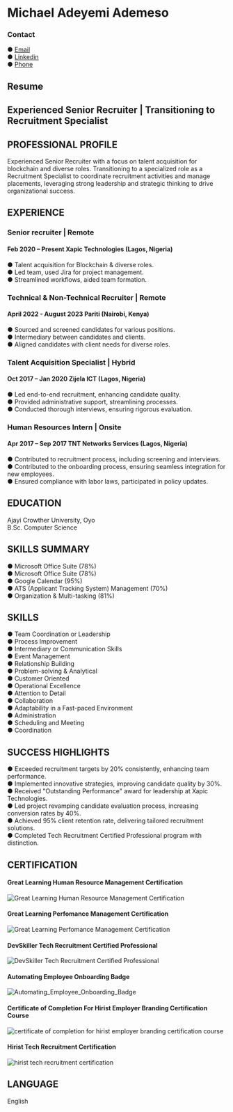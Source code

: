 # Michael Adeyemi Ademeso
### Contact
● [Email](ademesomichael2@gmail.com)</br>
● [Linkedin](https://www.linkedin.com/in/michael-ademeso/)</br>
● [Phone](+2349123559437)
## Resume
## Experienced Senior Recruiter | Transitioning to Recruitment Specialist
## PROFESSIONAL PROFILE
Experienced Senior Recruiter with a focus on talent acquisition for blockchain and diverse roles. Transitioning to a specialized role as a Recruitment Specialist to coordinate recruitment activities and manage placements, leveraging strong leadership and strategic thinking to drive organizational success.
## EXPERIENCE
### Senior recruiter | Remote
#### Feb 2020 – Present Xapic Technologies (Lagos, Nigeria)
● Talent acquisition for Blockchain & diverse roles.</br>
● Led team, used Jira for project management.</br>
● Streamlined workflows, aided team formation.
### Technical & Non-Technical Recruiter | Remote
#### April 2022 - August 2023 Pariti (Nairobi, Kenya)
● Sourced and screened candidates for various positions.</br>
● Intermediary between candidates and clients.</br>
● Aligned candidates with client needs for diverse roles.
### Talent Acquisition Specialist | Hybrid
#### Oct 2017 – Jan 2020 Zijela ICT (Lagos, Nigeria)
● Led end-to-end recruitment, enhancing candidate quality.</br>
● Provided administrative support, streamlining processes.</br>
● Conducted thorough interviews, ensuring rigorous evaluation.

### Human Resources Intern | Onsite
#### Apr 2017 – Sep 2017 TNT Networks Services (Lagos, Nigeria)
● Contributed to recruitment process, including screening and interviews.</br>
● Contributed to the onboarding process, ensuring seamless integration for new employees.</br>
● Ensured compliance with labor laws, participated in policy updates.
  
## EDUCATION
Ajayi Crowther University, Oyo </br>
B.Sc. Computer Science

## SKILLS SUMMARY
● Microsoft Office Suite                           (78%)</br>
● Microsoft Office Suite                           (78%)</br>
● Google Calendar                                  (95%)</br>
● ATS (Applicant Tracking System) Management       (70%)</br>
● Organization & Multi-tasking                     (81%)

## SKILLS
● Team Coordination or Leadership</br>
● Process Improvement</br>
● Intermediary or Communication Skills</br>
● Event Management</br>
● Relationship Building</br>
● Problem-solving & Analytical</br>
● Customer Oriented</br>
● Operational Excellence</br>
● Attention to Detail</br>
● Collaboration</br>
● Adaptability in a Fast-paced Environment</br>
● Administration</br>
● Scheduling and Meeting</br>
● Coordination

## SUCCESS HIGHLIGHTS
● Exceeded recruitment targets by 20% consistently, enhancing team performance.</br>
● Implemented innovative strategies, improving candidate quality by 30%.</br>
● Received "Outstanding Performance" award for leadership at Xapic Technologies.</br>
● Led project revamping candidate evaluation process, increasing conversion rates by 40%.</br>
● Achieved 95% client retention rate, delivering tailored recruitment solutions.</br>
● Completed Tech Recruitment Certified Professional program with distinction.

## CERTIFICATION
#### Great Learning Human Resource Management Certification
![Great Learning Human Resource Management Certification](/Certifications/Human_Resource_Management.png)
#### Great Learning Perfomance Management Certification
![Great Learning Perfomance Management Certification](/Certifications/Performance_Management.png)
#### DevSkiller Tech Recruitment Certified Professional
![DevSkiller Tech Recruitment Certified Professional](/Certifications/Tech_Recruitment_Badge.png)
#### Automating Employee Onboarding Badge
![Automating_Employee_Onboarding_Badge](/Certifications/Airslate.jpeg)
#### Certificate of Completion For Hirist Employer Branding Certification Course
![certificate of completion for hirist employer branding certification course](/Certifications/Hirist_employer_branding.jpeg)
#### Hirist Tech Recruitment Certification
![hirist tech recruitment certification](/Certifications/Hirist_tech_recruiter.jpeg)

## LANGUAGE
English
